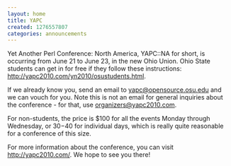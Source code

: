 ```yaml
---
layout: home
title: YAPC
created: 1276557807
categories: announcements
---
```

Yet Another Perl Conference: North America, YAPC::NA for short, is occurring from June 21 to June 23, in the new Ohio Union.  Ohio State students can get in for free if they follow these instructions: http://yapc2010.com/yn2010/osustudents.html.

If we already know you, send an email to yapc@opensource.osu.edu and we can vouch for you.  Note this is not an email for general inquiries about the conference - for that, use organizers@yapc2010.com.

For non-students, the price is $100 for all the events Monday through Wednesday, or $30-$40 for individual days, which is really quite reasonable for a conference of this size.

For more information about the conference, you can visit http://yapc2010.com/.  We hope to see you there!
<!--break-->
